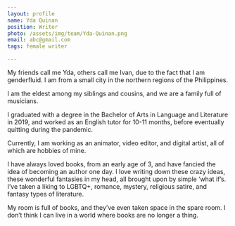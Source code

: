 ```yaml
---
layout: profile
name: Yda Quinan
position: Writer
photo: /assets/img/team/Yda-Quinan.png
email: abc@gmail.com
tags: female writer

---
```

My friends call me Yda, others call me Ivan, due to the fact that I am genderfluid. I am from a small city in the northern regions of the Philippines.

I am the eldest among my siblings and cousins, and we are a family full of musicians.

I graduated with a degree in the Bachelor of Arts in Language and Literature in 2019, and worked as an English tutor for 10-11 months, before eventually quitting during the pandemic.

Currently, I am working as an animator, video editor, and digital artist, all of which are hobbies of mine.

I have always loved books, from an early age of 3, and have fancied the idea of becoming an author one day. I love writing down these crazy ideas, these wonderful fantasies in my head, all brought upon by simple ‘what if’s. I’ve taken a liking to LGBTQ+, romance, mystery, religious satire, and fantasy types of literature.

My room is full of books, and they’ve even taken space in the spare room. I don’t think I can live in a world where books are no longer a thing.





